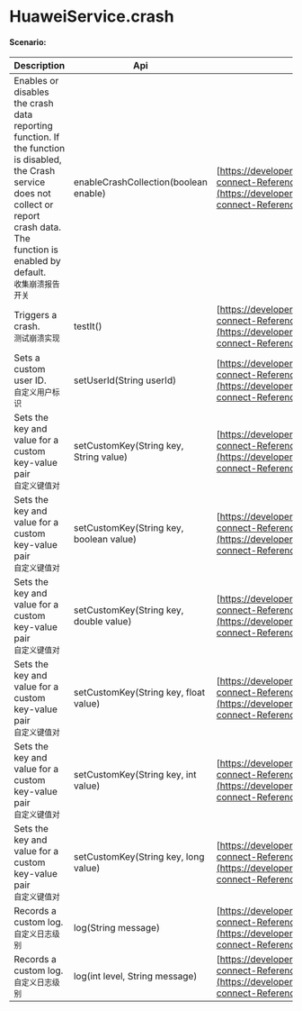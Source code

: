 # HuaweiService.crash

#### Scenario: 



| Description | Api | Reference |
---|---|---
Enables or disables the crash data reporting function. If the function is disabled, the Crash service does not collect or report crash data. The function is enabled by default.<br>``收集崩溃报告开关``|enableCrashCollection(boolean enable)|[https://developer.huawei.com/consumer/en/doc/development/AppGallery-connect-References/agconnectcrash](https://developer.huawei.com/consumer/en/doc/development/AppGallery-connect-References/agconnectcrash)
Triggers a crash.<br>``测试崩溃实现``|testIt()|[https://developer.huawei.com/consumer/en/doc/development/AppGallery-connect-References/agconnectcrash](https://developer.huawei.com/consumer/en/doc/development/AppGallery-connect-References/agconnectcrash)
Sets a custom user ID.<br>``自定义用户标识``|setUserId(String userId)|[https://developer.huawei.com/consumer/en/doc/development/AppGallery-connect-References/agconnectcrash](https://developer.huawei.com/consumer/en/doc/development/AppGallery-connect-References/agconnectcrash)
Sets the key and value for a custom key-value pair<br>``自定义键值对``|setCustomKey(String key, String value)|[https://developer.huawei.com/consumer/en/doc/development/AppGallery-connect-References/agconnectcrash](https://developer.huawei.com/consumer/en/doc/development/AppGallery-connect-References/agconnectcrash)
Sets the key and value for a custom key-value pair<br>``自定义键值对``|setCustomKey(String key, boolean value)|[https://developer.huawei.com/consumer/en/doc/development/AppGallery-connect-References/agconnectcrash](https://developer.huawei.com/consumer/en/doc/development/AppGallery-connect-References/agconnectcrash)
Sets the key and value for a custom key-value pair<br>``自定义键值对``|setCustomKey(String key, double value)|[https://developer.huawei.com/consumer/en/doc/development/AppGallery-connect-References/agconnectcrash](https://developer.huawei.com/consumer/en/doc/development/AppGallery-connect-References/agconnectcrash)
Sets the key and value for a custom key-value pair<br>``自定义键值对``|setCustomKey(String key, float value)|[https://developer.huawei.com/consumer/en/doc/development/AppGallery-connect-References/agconnectcrash](https://developer.huawei.com/consumer/en/doc/development/AppGallery-connect-References/agconnectcrash)
Sets the key and value for a custom key-value pair<br>``自定义键值对``|setCustomKey(String key, int value)|[https://developer.huawei.com/consumer/en/doc/development/AppGallery-connect-References/agconnectcrash](https://developer.huawei.com/consumer/en/doc/development/AppGallery-connect-References/agconnectcrash)
Sets the key and value for a custom key-value pair<br>``自定义键值对``|setCustomKey(String key, long value)|[https://developer.huawei.com/consumer/en/doc/development/AppGallery-connect-References/agconnectcrash](https://developer.huawei.com/consumer/en/doc/development/AppGallery-connect-References/agconnectcrash)
Records a custom log.<br>``自定义日志级别``|log(String message)|[https://developer.huawei.com/consumer/en/doc/development/AppGallery-connect-References/agconnectcrash](https://developer.huawei.com/consumer/en/doc/development/AppGallery-connect-References/agconnectcrash)
Records a custom log.<br>``自定义日志级别``|log(int level, String message)|[https://developer.huawei.com/consumer/en/doc/development/AppGallery-connect-References/agconnectcrash](https://developer.huawei.com/consumer/en/doc/development/AppGallery-connect-References/agconnectcrash)







